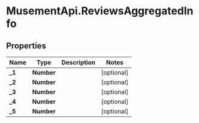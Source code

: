 # MusementApi.ReviewsAggregatedInfo

## Properties
Name | Type | Description | Notes
------------ | ------------- | ------------- | -------------
**_1** | **Number** |  | [optional] 
**_2** | **Number** |  | [optional] 
**_3** | **Number** |  | [optional] 
**_4** | **Number** |  | [optional] 
**_5** | **Number** |  | [optional] 



